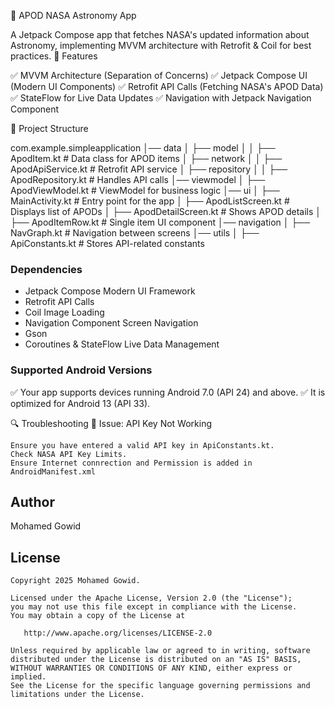 🌌 APOD NASA Astronomy App

A Jetpack Compose app that fetches NASA's updated information about Astronomy, implementing MVVM architecture with Retrofit & Coil for best practices.
📜 Features

✅ MVVM Architecture (Separation of Concerns)
✅ Jetpack Compose UI (Modern UI Components)
✅ Retrofit API Calls (Fetching NASA's APOD Data)
✅ StateFlow for Live Data Updates
✅ Navigation with Jetpack Navigation Component

📂 Project Structure

com.example.simpleapplication
│── data
│   ├── model
│   │   ├── ApodItem.kt      # Data class for APOD items
│   ├── network
│   │   ├── ApodApiService.kt  # Retrofit API service
│   ├── repository
│   │   ├── ApodRepository.kt  # Handles API calls
│── viewmodel
│   ├── ApodViewModel.kt   # ViewModel for business logic
│── ui
│   ├── MainActivity.kt       # Entry point for the app
│   ├── ApodListScreen.kt     # Displays list of APODs
│   ├── ApodDetailScreen.kt   # Shows APOD details
│   ├── ApodItemRow.kt        # Single item UI component
│── navigation
│   ├── NavGraph.kt         # Navigation between screens
│── utils
│   ├── ApiConstants.kt    # Stores API-related constants


### Dependencies
- Jetpack Compose	Modern UI Framework
- Retrofit	API Calls
- Coil	Image Loading 
- Navigation Component	Screen Navigation
- Gson
- Coroutines & StateFlow	Live Data Management

### Supported Android Versions
✅ Your app supports devices running Android 7.0 (API 24) and above.
✅ It is optimized for Android 13 (API 33).

🔍 Troubleshooting
🚫 Issue: API Key Not Working

    Ensure you have entered a valid API key in ApiConstants.kt.
    Check NASA API Key Limits.
    Ensure Internet connrection and Permission is added in AndroidManifest.xml


## Author
Mohamed Gowid

License
--------


    Copyright 2025 Mohamed Gowid.

    Licensed under the Apache License, Version 2.0 (the "License");
    you may not use this file except in compliance with the License.
    You may obtain a copy of the License at

       http://www.apache.org/licenses/LICENSE-2.0

    Unless required by applicable law or agreed to in writing, software
    distributed under the License is distributed on an "AS IS" BASIS,
    WITHOUT WARRANTIES OR CONDITIONS OF ANY KIND, either express or implied.
    See the License for the specific language governing permissions and
    limitations under the License.
